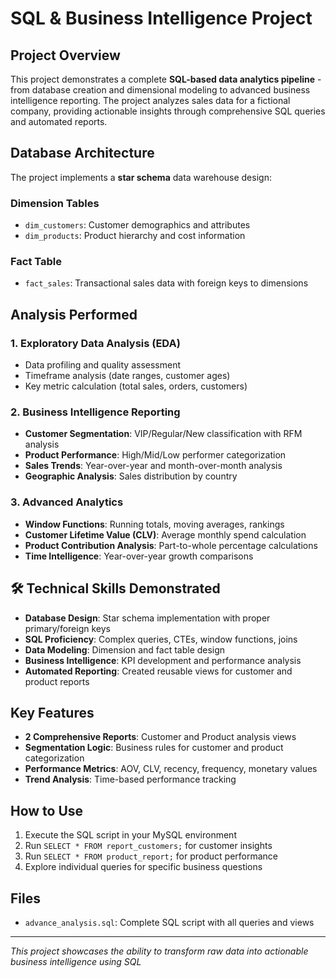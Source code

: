 # SQL & Business Intelligence Project

##  Project Overview
This project demonstrates a complete **SQL-based data analytics pipeline** - from database creation and dimensional modeling to advanced business intelligence reporting. The project analyzes sales data for a fictional company, providing actionable insights through comprehensive SQL queries and automated reports.

##  Database Architecture
The project implements a **star schema** data warehouse design:

### **Dimension Tables**
- `dim_customers`: Customer demographics and attributes
- `dim_products`: Product hierarchy and cost information

### **Fact Table**
- `fact_sales`: Transactional sales data with foreign keys to dimensions

##  Analysis Performed

### **1. Exploratory Data Analysis (EDA)**
- Data profiling and quality assessment
- Timeframe analysis (date ranges, customer ages)
- Key metric calculation (total sales, orders, customers)

### **2. Business Intelligence Reporting**
- **Customer Segmentation**: VIP/Regular/New classification with RFM analysis
- **Product Performance**: High/Mid/Low performer categorization
- **Sales Trends**: Year-over-year and month-over-month analysis
- **Geographic Analysis**: Sales distribution by country

### **3. Advanced Analytics**
- **Window Functions**: Running totals, moving averages, rankings
- **Customer Lifetime Value (CLV)**: Average monthly spend calculation
- **Product Contribution Analysis**: Part-to-whole percentage calculations
- **Time Intelligence**: Year-over-year growth comparisons

## 🛠️ Technical Skills Demonstrated
- **Database Design**: Star schema implementation with proper primary/foreign keys
- **SQL Proficiency**: Complex queries, CTEs, window functions, joins
- **Data Modeling**: Dimension and fact table design
- **Business Intelligence**: KPI development and performance analysis
- **Automated Reporting**: Created reusable views for customer and product reports

##  Key Features
- **2 Comprehensive Reports**: Customer and Product analysis views
- **Segmentation Logic**: Business rules for customer and product categorization
- **Performance Metrics**: AOV, CLV, recency, frequency, monetary values
- **Trend Analysis**: Time-based performance tracking

##  How to Use
1. Execute the SQL script in your MySQL environment
2. Run `SELECT * FROM report_customers;` for customer insights
3. Run `SELECT * FROM product_report;` for product performance
4. Explore individual queries for specific business questions

## Files
- `advance_analysis.sql`: Complete SQL script with all queries and views

---
*This project showcases the ability to transform raw data into actionable business intelligence using SQL*
